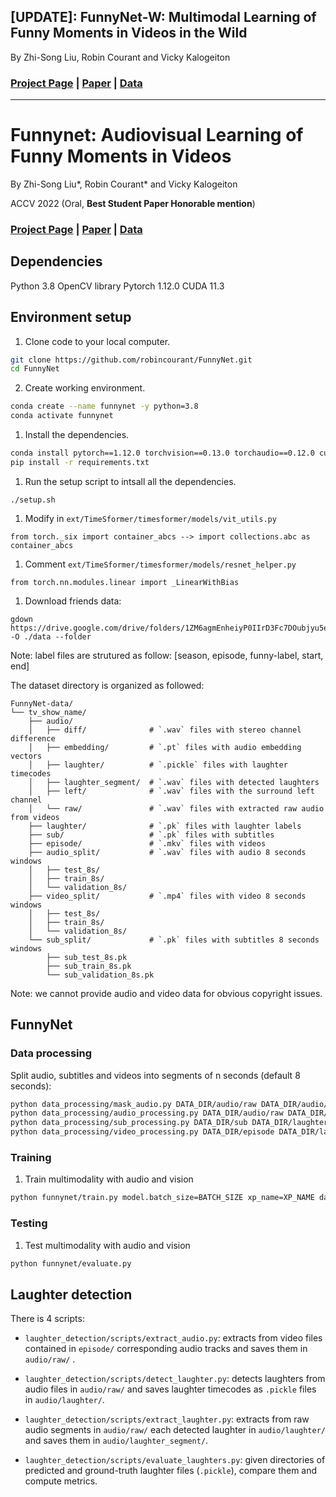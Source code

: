 ## [**UPDATE**]: FunnyNet-W: Multimodal Learning of Funny Moments in Videos in the Wild
By Zhi-Song Liu, Robin Courant and Vicky Kalogeiton

### [Project Page](https://www.lix.polytechnique.fr/vista/projects/2024_ijcv_liu/) | [Paper](https://arxiv.org/pdf/2401.04210.pdf) | [Data](https://drive.google.com/drive/folders/1ZM6agmEnheiyP0IIrD3Fc7DOubjyu5eO?usp=share_link)

---

# Funnynet: Audiovisual Learning of Funny Moments in Videos

By Zhi-Song Liu*, Robin Courant* and Vicky Kalogeiton

ACCV 2022 (Oral, **Best Student Paper Honorable mention**)

### [Project Page](http://www.lix.polytechnique.fr/vista/projects/2022_accv_liu) | [Paper](https://openaccess.thecvf.com/content/ACCV2022/papers/Liu_FunnyNet_Audiovisual_Learning_of_Funny_Moments_in_Videos_ACCV_2022_paper.pdf) | [Data](https://drive.google.com/drive/folders/1ZM6agmEnheiyP0IIrD3Fc7DOubjyu5eO?usp=share_link)

## Dependencies

Python 3.8
OpenCV library
Pytorch 1.12.0
CUDA 11.3

## Environment setup

1. Clone code to your local computer.
```sh
git clone https://github.com/robincourant/FunnyNet.git
cd FunnyNet
```

2. Create working environment.
```sh
conda create --name funnynet -y python=3.8
conda activate funnynet
```

1. Install the dependencies.
```sh
conda install pytorch==1.12.0 torchvision==0.13.0 torchaudio==0.12.0 cudatoolkit=11.3 -c pytorch
pip install -r requirements.txt
```

1. Run the setup script to intsall all the dependencies.
```
./setup.sh
```

1. Modify in `ext/TimeSformer/timesformer/models/vit_utils.py`
```
from torch._six import container_abcs --> import collections.abc as container_abcs
```

1. Comment `ext/TimeSformer/timesformer/models/resnet_helper.py`
```
from torch.nn.modules.linear import _LinearWithBias
```

1. Download friends data:
```
gdown https://drive.google.com/drive/folders/1ZM6agmEnheiyP0IIrD3Fc7DOubjyu5eO -O ./data --folder
```
Note: label files are strutured as follow: [season, episode, funny-label, start, end]

The dataset directory is organized as followed:
```
FunnyNet-data/
└── tv_show_name/
    ├── audio/
    │   ├── diff/              # `.wav` files with stereo channel difference
    │   ├── embedding/         # `.pt` files with audio embedding vectors
    │   ├── laughter/          # `.pickle` files with laughter timecodes
    │   ├── laughter_segment/  # `.wav` files with detected laughters
    │   ├── left/              # `.wav` files with the surround left channel
    │   └── raw/               # `.wav` files with extracted raw audio from videos
    ├── laughter/              # `.pk` files with laughter labels
    ├── sub/                   # `.pk` files with subtitles
    ├── episode/               # `.mkv` files with videos
    ├── audio_split/           # `.wav` files with audio 8 seconds windows
    │   ├── test_8s/
    │   ├── train_8s/
    │   └── validation_8s/
    ├── video_split/           # `.mp4` files with video 8 seconds windows
    │   ├── test_8s/
    │   ├── train_8s/
    │   └── validation_8s/
    └── sub_split/             # `.pk` files with subtitles 8 seconds windows
        ├── sub_test_8s.pk
        ├── sub_train_8s.pk
        └── sub_validation_8s.pk
```
Note: we cannot provide audio and video data for obvious copyright issues.

## FunnyNet

### Data processing

Split audio, subtitles and videos into segments of n seconds (default 8 seconds):
```sh
python data_processing/mask_audio.py DATA_DIR/audio/raw DATA_DIR/audio/laughter DATA_DIR/audio/processed
python data_processing/audio_processing.py DATA_DIR/audio/raw DATA_DIR/laughter/xx.pk DATA_DIR/audio_split
python data_processing/sub_processing.py DATA_DIR/sub DATA_DIR/laughter/xx.pk DATA_DIR/sub_split
python data_processing/video_processing.py DATA_DIR/episode DATA_DIR/laughter/xx.pk DATA_DIR/video_split
```

### Training

1. Train multimodality with audio and vision
```sh
python funnynet/train.py model.batch_size=BATCH_SIZE xp_name=XP_NAME data.data_dir=DATA_DIR model=avf-timesformer-byol-lstm data=avf-timesformer-byol-lstm
```

### Testing

1. Test multimodality with audio and vision
```sh
python funnynet/evaluate.py
```


## Laughter detection

There is 4 scripts:

- `laughter_detection/scripts/extract_audio.py`: extracts from video files contained in `episode/` corresponding audio tracks and saves them in `audio/raw/` .

- `laughter_detection/scripts/detect_laughter.py`: detects laughters from audio files in `audio/raw/` and saves laughter timecodes as `.pickle` files in `audio/laughter/`.

- `laughter_detection/scripts/extract_laughter.py`: extracts from raw audio segments in `audio/raw/` each detected laughter in `audio/laughter/` and saves them in `audio/laughter_segment/`.

- `laughter_detection/scripts/evaluate_laughters.py`: given directories of predicted and ground-truth laughter files (`.pickle`), compare them and compute metrics.
